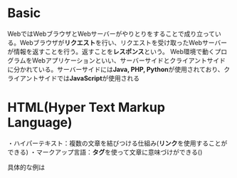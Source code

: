 # Basic

WebではWebブラウザとWebサーバーがやりとりをすることで成り立っている。Webブラウザが**リクエスト**を行い、リクエストを受け取ったWebサーバーが情報を返すことを行う。返すことを**レスポンス**という。
Web環境で動くプログラムをWebアプリケーションといい、サーバーサイドとクライアントサイドに分かれている。サーバーサイドには**Java, PHP, Python**が使用されており、クライアントサイドでは**JavaScript**が使用される

# HTML(Hyper Text Markup Language)
・ハイパーテキスト：複数の文章を結びつける仕組み(**リンク**を使用することができる)
・マークアップ言語：**タグ**を使って文章に意味づけができる(<title>HTML</title>)

具体的な例は


